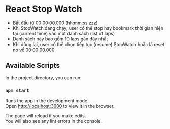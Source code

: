 # React Stop Watch
- Bắt đầu từ 00:00:00.000 (hh:mm:ss.zzz)
- Khi StopWatch đang chạy, user có thể stop hay bookmark thời gian hiện tại (current time) vào một danh sách (list of laps)
- Danh sách này bao gồm 10 laps gần đây nhất
- Khi dừng lại, user có thể chọn tiếp tục (resume) StopWatch hoặc là reset nó về 00:00:00.000

## Available Scripts

In the project directory, you can run:

### `npm start`

Runs the app in the development mode.\
Open [http://localhost:3000](http://localhost:3000) to view it in the browser.

The page will reload if you make edits.\
You will also see any lint errors in the console.

